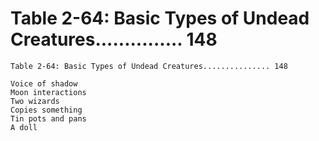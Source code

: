 # Table 2-64: Basic Types of Undead Creatures............... 148

```
Table 2-64: Basic Types of Undead Creatures............... 148

Voice of shadow
Moon interactions
Two wizards
Copies something
Tin pots and pans
A doll
```
